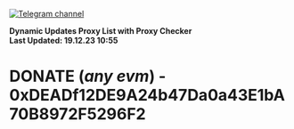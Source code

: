 [![Telegram channel](https://img.shields.io/endpoint?url=https://runkit.io/damiankrawczyk/telegram-badge/branches/master?url=https://t.me/n4z4v0d)](https://t.me/n4z4v0d) 

**Dynamic Updates Proxy List with Proxy Checker**  
**Last Updated: 19.12.23 10:55**

# DONATE (_any evm_) - 0xDEADf12DE9A24b47Da0a43E1bA70B8972F5296F2
